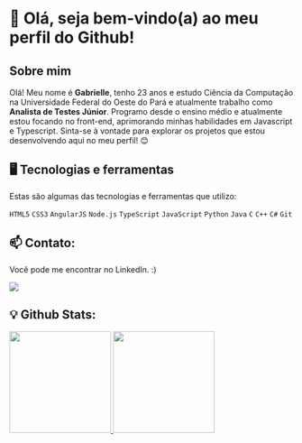 # 👋 Olá, seja bem-vindo(a) ao meu perfil do Github!

## Sobre mim

Olá! Meu nome é **Gabrielle**, tenho 23 anos e estudo Ciência da Computação na Universidade Federal do Oeste do Pará e atualmente trabalho como **Analista de Testes Júnior**. Programo desde o ensino médio e atualmente estou focando no front-end, aprimorando minhas habilidades em Javascript e Typescript. Sinta-se à vontade para explorar os projetos que estou desenvolvendo aqui no meu perfil! 😊

## 🖥 Tecnologias e ferramentas
Estas são algumas das tecnologias e ferramentas que utilizo:

`HTML5` `CSS3` `AngularJS` `Node.js` `TypeScript` `JavaScript` `Python` `Java` `C` `C++` `C#` `Git`

## 📫 Contato: 
Você pode me encontrar no LinkedIn. :)
<div>
          <a href="https://www.linkedin.com/in/gabriellebcastro/" target="_blank"><img src="https://img.shields.io/badge/LinkedIn-0077B5?style=for-the-                             badge&logo=linkedin&logoColor=white" target="_blank"></a>
</div>

## 💡 Github Stats:

<div>
<a href="https://github.com/gabriellebcastro">
<img height="180em" src="https://github-readme-stats-git-masterrstaa-rickstaa.vercel.app/api/top-langs/?username=gabriellebcastro&layout=compact&langs_count=7&theme=dracula"/>
<img height="180em" src="https://github-readme-stats-git-masterrstaa-rickstaa.vercel.app/api?username=gabriellebcastro&show_icons=true&theme=dracula&include_all_commits=true&count_private=true"/>
</div>
